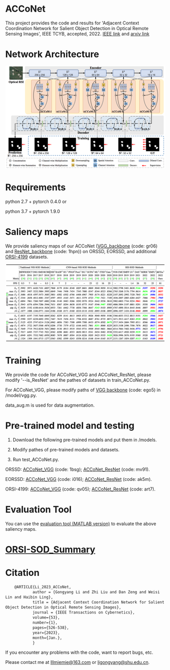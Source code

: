 # ACCoNet
This project provides the code and results for 'Adjacent Context Coordination Network for Salient Object Detection in Optical Remote Sensing Images', IEEE TCYB, accepted, 2022. [IEEE link](https://ieeexplore.ieee.org/document/9756652) and [arxiv link](https://arxiv.org/abs/2203.13664)

# Network Architecture
   <div align=center>
   <img src="https://github.com/MathLee/ACCoNet/blob/main/image/ACCoNet.png">
   </div>
   
   
# Requirements
   python 2.7 + pytorch 0.4.0 or
   
   python 3.7 + pytorch 1.9.0


# Saliency maps
   We provide saliency maps of our ACCoNet ([VGG_backbone](https://pan.baidu.com/s/11KzUltnKIwbYFbEXtud2gQ) (code: gr06) and [ResNet_backbone](https://pan.baidu.com/s/1_ksAXbRrMWupToCxcSDa8g) (code: 1hpn)) on ORSSD, EORSSD, and additional [ORSI-4199](https://github.com/wchao1213/ORSI-SOD) datasets.
      
   ![Image](https://github.com/MathLee/ACCoNet/blob/main/image/table.png)
   
# Training

We provide the code for ACCoNet_VGG and ACCoNet_ResNet, please modify '--is_ResNet' and the pathes of datasets in train_ACCoNet.py.

For ACCoNet_VGG, please modify paths of [VGG backbone](https://pan.baidu.com/s/1YQxKZ-y2C4EsqrgKNI7qrw) (code: ego5) in /model/vgg.py.

data_aug.m is used for data augmentation.


# Pre-trained model and testing
1. Download the following pre-trained models and put them in /models.

2. Modify pathes of pre-trained models and datasets.

3. Run test_ACCoNet.py.

ORSSD: [ACCoNet_VGG](https://pan.baidu.com/s/1mPb7oyaz9OVKs3T9v4xCmw) (code: 1bsg); [ACCoNet_ResNet](https://pan.baidu.com/s/1UhHLxgBvMgD66jz2SKgclw) (code: mv91).

EORSSD: [ACCoNet_VGG](https://pan.baidu.com/s/1R2mFox8rEyxH1DTTnMinLA) (code: i016); [ACCoNet_ResNet](https://pan.baidu.com/s/1-TkZcxR6fBNYWKljhL1Qrg) (code: ak5m).

ORSI-4199: [ACCoNet_VGG](https://pan.baidu.com/s/1WUVmVCwICBEM3gUJxQ5pkw) (code: qv05); [ACCoNet_ResNet](https://pan.baidu.com/s/1I4RWaLDx4ukK8_11y1AEtw) (code: art7).

   
# Evaluation Tool
   You can use the [evaluation tool (MATLAB version)](https://github.com/MathLee/MatlabEvaluationTools) to evaluate the above saliency maps.


# [ORSI-SOD_Summary](https://github.com/MathLee/ORSI-SOD_Summary)
   
# Citation
        @ARTICLE{Li_2023_ACCoNet,
                author = {Gongyang Li and Zhi Liu and Dan Zeng and Weisi Lin and Haibin Ling},
                title = {Adjacent Context Coordination Network for Salient Object Detection in Optical Remote Sensing Images},
                journal = {IEEE Transactions on Cybernetics},
                volume={53},
                number={1},
                pages={526-538},
                year={2023},
                month={Jan.},
                }
                
                
If you encounter any problems with the code, want to report bugs, etc.

Please contact me at lllmiemie@163.com or ligongyang@shu.edu.cn.
